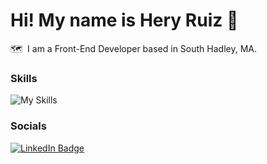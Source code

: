 Hi! My name is Hery Ruiz 👋
========================================================================================================================================

🗺️  I am a Front-End Developer based in South Hadley, MA.
<br/>
### Skills

![My Skills](https://skillicons.dev/icons?i=html,css,js,react,tailwind,figma)
<br/>

### Socials

<div id="badges">
  <a href="https://www.linkedin.com/in/heryruizdev/" target="__blank">
    <img src="https://img.shields.io/badge/LinkedIn-blue?style=for-the-badge&logo=linkedin&logoColor=white" alt="LinkedIn Badge"/>
  </a>
</div>

